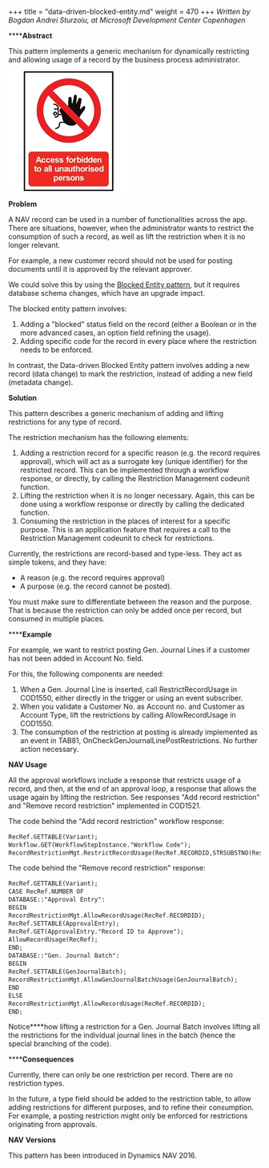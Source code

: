 +++
title = "data-driven-blocked-entity.md"
weight = 470
+++
_Written by Bogdan Andrei Sturzoiu, at Microsoft Development Center Copenhagen_

******Abstract**

This pattern implements a generic mechanism for dynamically restricting and allowing usage of a record by the business process administrator. 

[![ ][image0]][anchor0]

**Problem**

A NAV record can be used in a number of functionalities across the app. There are situations, however, when the administrator wants to restrict the consumption of such a record, as well as lift the restriction when it is no longer relevant.

For example, a new customer record should not be used for posting documents until it is approved by the relevant approver.

We could solve this by using the [Blocked Entity pattern][anchor1], but it requires database schema changes, which have an upgrade impact.

The blocked entity pattern involves:

1. Adding a "blocked" status field on the record (either a Boolean or in the more advanced cases, an option field refining the usage).
2. Adding specific code for the record in every place where the restriction needs to be enforced.

In contrast, the Data-driven Blocked Entity pattern involves adding a new record (data change) to mark the restriction, instead of adding a new field (metadata change).

**Solution**

This pattern describes a generic mechanism of adding and lifting restrictions for any type of record.

The restriction mechanism has the following elements:

1. Adding a restriction record for a specific reason (e.g. the record requires approval), which will act as a surrogate key (unique identifier) for the restricted record. This can be implemented through a workflow response, or directly, by calling the Restriction Management codeunit function.
2. Lifting the restriction when it is no longer necessary. Again, this can be done using a workflow response or directly by calling the dedicated function.
3. Consuming the restriction in the places of interest for a specific purpose. This is an application feature that requires a call to the Restriction Management codeunit to check for restrictions.

Currently, the restrictions are record-based and type-less. They act as simple tokens, and they have:

* A reason (e.g. the record requires approval)
* A purpose (e.g. the record cannot be posted).

You must make sure to differentiate between the reason and the purpose. That is because the restriction can only be added once per record, but consumed in multiple places.

******Example**

For example, we want to restrict posting Gen. Journal Lines if a customer has not been added in Account No. field.

For this, the following components are needed:

1. When a Gen. Journal Line is inserted, call RestrictRecordUsage in COD1550, either directly in the trigger or using an event subscriber.
2. When you validate a Customer No. as Account no. and Customer as Account Type, lift the restrictions by calling AllowRecordUsage in COD1550\.
3. The consumption of the restriction at posting is already implemented as an event in TAB81, OnCheckGenJournalLinePostRestrictions. No further action necessary.

**NAV Usage**

All the approval workflows include a response that restricts usage of a record, and then, at the end of an approval loop, a response that allows the usage again by lifting the restriction. See responses "Add record restriction" and "Remove record restriction" implemented in COD1521\.[  
][anchor2]

The code behind the "Add record restriction" workflow response:

    RecRef.GETTABLE(Variant);
    Workflow.GET(WorkflowStepInstance."Workflow Code");
    RecordRestrictionMgt.RestrictRecordUsage(RecRef.RECORDID,STRSUBSTNO(RestrictUsageDetailsTxt,Workflow.Code,Workflow.Description));
    

The code behind the "Remove record restriction" response:

    RecRef.GETTABLE(Variant);
    CASE RecRef.NUMBER OF
    DATABASE::"Approval Entry":
    BEGIN
    RecordRestrictionMgt.AllowRecordUsage(RecRef.RECORDID);
    RecRef.SETTABLE(ApprovalEntry);
    RecRef.GET(ApprovalEntry."Record ID to Approve");
    AllowRecordUsage(RecRef);
    END;
    DATABASE::"Gen. Journal Batch":
    BEGIN
    RecRef.SETTABLE(GenJournalBatch);
    RecordRestrictionMgt.AllowGenJournalBatchUsage(GenJournalBatch);
    END
    ELSE
    RecordRestrictionMgt.AllowRecordUsage(RecRef.RECORDID);
    END;
    

Notice****how lifting a restriction for a Gen. Journal Batch involves lifting all the restrictions for the individual journal lines in the batch (hence the special branching of the code).

******Consequences**

Currently, there can only be one restriction per record. There are no restriction types.

In the future, a type field should be added to the restriction table, to allow adding restrictions for different purposes, and to refine their consumption. For example, a posting restriction might only be enforced for restrictions originating from approvals.

**NAV** **Versions**

This pattern has been introduced in Dynamics NAV 2016\.



[anchor0]: attention.jpg
[anchor1]: /nav/w/designpatterns/79.blocked-entity
[anchor2]: https://microsoft.sharepoint.com/teams/DynamicsNAV/Wiki/Nav%20Wiki%20Documents/NAV%20App%20Patterns/NAV%20App%20Patterns%20for%20Review/Data-Driven%20Blocked%20Entity.docx#_msocom_2


[image0]: attention.jpg
